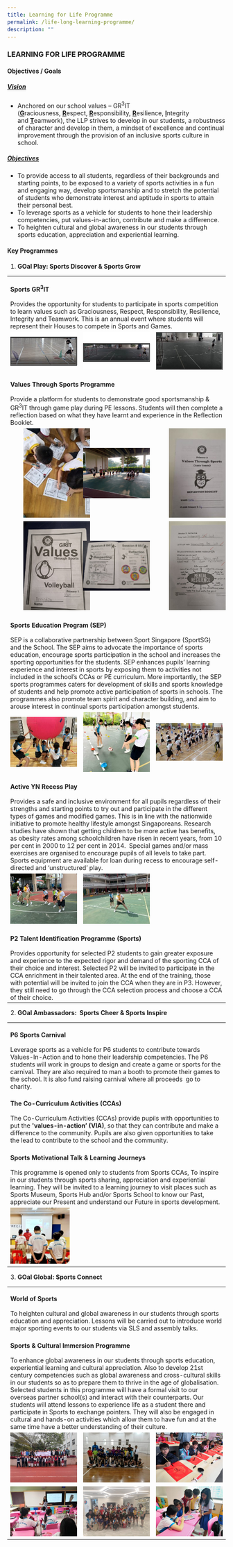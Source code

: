 ```yaml
---
title: Learning for Life Programme
permalink: /life-long-learning-programme/
description: ""
---
```


### LEARNING FOR LIFE PROGRAMME

#### Objectives / Goals

<h5><u> Vision </u></h5>

*   Anchored on our school values – GR<sup>3</sup>IT (<b><u>G</u></b>raciousness, <b><u>R</u></b>espect, <b><u>R</u></b>esponsibility, <b><u>R</u></b>esilience, <b><u>I</u></b>ntegrity and <b><u>T</u></b>eamwork), the LLP strives to develop in our students, a robustness of character and develop in them, a mindset of excellence and continual improvement through the provision of an inclusive sports culture in school.

<h5><u> Objectives </u></h5>
	
*   To provide access to all students, regardless of their backgrounds and starting points, to be exposed to a variety of sports activities in a fun and engaging way, develop sportsmanship and to stretch the potential of students who demonstrate interest and aptitude in sports to attain their personal best.
*   To leverage sports as a vehicle for students to hone their leadership competencies, put values-in-action, contribute and make a difference.
*   To heighten cultural and global awareness in our students through sports education, appreciation and experiential learning.

#### Key Programmes

1. **GOal Play: Sports Discover & Sports Grow**

<table>
	<tr>
		<td colspan="3">
			<br><b>Sports GR<sup>3</sup>IT</b><br><br>
			Provides the opportunity for students to participate in sports competition to learn values such as Graciousness, Respect, Responsibility, Resilience, Integrity and Teamwork. This is an annual event where students will represent their Houses to compete in Sports and Games.
		</td>
	</tr>
	<tr>
		<td width="30%">
			<img src="/images/Throwing-300x169.jpg"/>
		</td>
		<td width="30%">
			<img src="/images/Frisbee-Throwing-300x169.jpg"/>
		</td>
		<td width="30%">
			<img src="/images/Floorball-shooting-300x169.jpg"/>
		</td>
	</tr>
	<tr>
		<td colspan="3">
			<br><b>Values Through Sports Programme</b><br><br>
			Provide a platform for students to demonstrate good sportsmanship & GR<sup>3</sup>IT through game play during PE lessons. Students will then complete a reflection based on what they have learnt and experience in the Reflection Booklet.
		</td>
	</tr>
	<tr>
		<td>
			<img src="/images/Reflection-Time-225x300.jpg" style="padding:0px 30px 0px 30px"/>
		</td>
		<td>
			<img src="/images/P4_VTS_Integity_Floorball-1024x768.jpg"/>
		</td>
		<td>
			<img src="/images/Picture4-225x300.jpg" style="padding:0px 30px 0px 30px"/>
		</td>
	</tr>
	<tr>
		<td>
			<img src="/images/Picture2.jpg" style="padding:0px 30px 0px 30px"/>
		</td>
		<td>
			<img src="/images/Picture1.jpg"/>
		</td>
		<td>
			<img src="/images/Picture3.jpg" style="padding:0px 30px 0px 30px"/>
		</td>
	</tr>
	<tr>
		<td colspan="3">
			<br><b>Sports Education Program (SEP)</b> <br><br>
			SEP is a collaborative partnership between Sport Singapore (SportSG) and the School. The SEP aims to advocate the importance of sports education, encourage sports participation in the school and increases the sporting opportunities for the students. SEP enhances pupils’ learning experience and interest in sports by exposing them to activities not included in the school’s CCAs or PE curriculum. More importantly, the SEP sports programmes caters for development of skills and sports knowledge of students and help promote active participation of sports in schools. The programmes also promote team spirit and character building, and aim to arouse interest in continual sports participation amongst students.
		</td>
	</tr>
	<tr>
		<td>
			<img src="/images/IMG-20220412-Kinball-300x225.jpg"/>
		</td>
		<td>
			<img src="/images/IMG-20220419-A_Scoocer-300x268.jpg"/>
		</td>
		<td>
			<img src="/images/Wushu-300x169.jpg"/>
		</td>
	</tr>
	<tr>
		<td colspan="3">
			<br><b>Active YN Recess Play</b><br><br>
			Provides a safe and inclusive environment for all pupils regardless of their strengths and starting points to try out and participate in the different types of games and modified games. This is in line with the nationwide initiative to promote healthy lifestyle amongst Singaporeans. Research studies have shown that getting children to be more active has benefits, as obesity rates among schoolchildren have risen in recent years, from 10 per cent in 2000 to 12 per cent in 2014.  Special games and/or mass exercises are organised to encourage pupils of all levels to take part. Sports equipment are available for loan during recess to encourage self-directed and ‘unstructured’ play.
		</td>
	</tr>
	<tr>
		<td>
			<img src="/images/IMG-20220308-Recess-Play-300x225.jpg"/>
		</td>
		<td>
			<img src="/images/IMG20210413Recess-Play-300x225.jpg"/>
		</td>
		<td></td>
	</tr>
	<tr>
		<td colspan="3">
			<br><b>P2 Talent Identification Programme (Sports)</b><br><br>
			Provides opportunity for selected P2 students to gain greater exposure and experience to the expected rigor and demand of the sporting CCA of their choice and interest. Selected P2 will be invited to participate in the CCA enrichment in their talented area. At the end of the training, those with potential will be invited to join the CCA when they are in P3. However, they still need to go through the CCA selection process and choose a CCA of their choice.
		</td>
	</tr>
</table>

2. **GOal Ambassadors:  Sports Cheer & Sports Inspire**

<table>
	<tr>
		<td colspan="3">
			<br><b>P6 Sports Carnival</b><br><br>
			Leverage sports as a vehicle for P6 students to contribute towards Values-In-Action and to hone their leadership competencies. The P6 students will work in groups to design and create a game or sports for the carnival. They are also required to man a booth to promote their games to the school. It is also fund raising carnival where all proceeds  go to charity.
		</td>
	</tr>
	<tr>
		<td colspan="3">
			<br><b>The Co-Curriculum Activities (CCAs)</b><br><br>
			The Co-Curriculum Activities (CCAs) provide pupils with opportunities to put the <b>'values-in-action’ (VIA)</b>, so that they can contribute and make a difference to the community. Pupils are also given opportunities to take the lead to contribute to the school and the community.
		</td>
	</tr>
	<tr>
		<td colspan="3">
			<br><b>Sports Motivational Talk & Learning Journeys</b><br><br>
			This programme is opened only to students from Sports CCAs, To inspire in our students through sports sharing, appreciation and experiential learning. They will be invited to a learning journey to visit places such as Sports Museum, Sports Hub and/or Sports School to know our Past, appreciate our Present and understand our Future in sports development.
		</td>
	</tr>
	<tr>
		<td width="30%">
			<img src="/images/Motivational-Talk-300x283.jpg"/>
		</td>
		<td></td>
		<td></td>
	</tr>
</table>

3. **GOal Global: Sports Connect**

<table>
	<tr>
		<td colspan="3">
			<br><b>World of Sports</b><br><br>
			To heighten cultural and global awareness in our students through sports education and appreciation. Lessons will be carried out to introduce world major sporting events to our students via SLS and assembly talks.
		</td>
	</tr>
	<tr>
		<td colspan="3">
			<br><b>Sports & Cultural Immersion Programme</b><br><br>
			To enhance global awareness in our students through sports education, experiential learning and cultural appreciation. Also to develop 21st century competencies such as global awareness and cross-cultural skills in our students so as to prepare them to thrive in the age of globalisation. Selected students in this programme will have a formal visit to our overseas partner school(s) and interact with their counterparts. Our students will attend lessons to experience life as a student there and participate in Sports to exchange pointers. They will also be engaged in cultural and hands-on activities which allow them to have fun and at the same time have a better understanding of their culture.
		</td>
	</tr>
	<tr>
		<td width="30%">
			<img src="/images/IMG_20181108_105535-1024x768.jpg"/>
		</td>
		<td width="30%">
			<img src="/images/IMG_20181108_112447-300x225.jpg"/>
		</td>
		<td width="30%">
			<img src="/images/IMG_20181109_095450-1024x768.jpg"/>
		</td>
	</tr>
	<tr>
		<td>
			<img src="/images/Classroom-Lesson-300x225.jpg"/>
		</td>
		<td>
			<img src="/images/Global-India-International-School-1024x768.jpg"/>
		</td>
		<td>
			<img src="/images/Group-Discussion-1024x768.jpg"/>
		</td>
	</tr>
	</table>